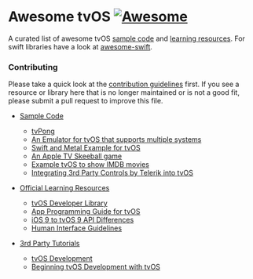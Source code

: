 # Awesome tvOS [![Awesome](https://cdn.rawgit.com/sindresorhus/awesome/d7305f38d29fed78fa85652e3a63e154dd8e8829/media/badge.svg)](https://github.com/sindresorhus/awesome)

A curated list of awesome tvOS [sample code](#libraries) and [learning resources](#resources). For swift libraries have a look at [awesome-swift](https://github.com/matteocrippa/awesome-swift).

### Contributing

Please take a quick look at the [contribution guidelines](/CONTRIBUTING.md) first. If you see a resource or library here that is no longer maintained or is not a good fit, please submit a pull request to improve this file. 

- [Sample Code](#libraries)
    - [tvPong](https://github.com/aerickson14/TVPong)
    - [An Emulator for tvOS that supports multiple systems](https://github.com/jasarien/Provenance)
    - [Swift and Metal Example for tvOS](https://github.com/memkite/MetalForTVOS)
    - [An Apple TV Skeeball game](https://github.com/KnightArtorias/Thunder-Ball)
    - [Example tvOS to show IMDB movies](https://github.com/ChristianLysne/TVOS-Example)
    - [Integrating 3rd Party Controls by Telerik into tvOS](https://github.com/telerik/ios-sdk/tree/master/TestTV)
  
- [Official Learning Resources](#resources)
    - [tvOS Developer Library](https://developer.apple.com/library/prerelease/tvos/navigation/)
    - [App Programming Guide for tvOS](https://developer.apple.com/library/prerelease/tvos/documentation/General/Conceptual/AppleTV_PG/YourFirstAppleTVApp.html)
    - [iOS 9 to tvOS 9 API Differences](https://developer.apple.com/library/prerelease/tvos/releasenotes/General/tvOS90APIDiffs/index.html#//apple_ref/doc/uid/TP40016577)
   - [Human Interface Guidelines](https://developer.apple.com/tvos/human-interface-guidelines/)

- [3rd Party Tutorials](#tutorials)
    - [tvOS Development](http://www.thomashanning.com/tvos-development/)
    - [Beginning tvOS Development with tvOS](http://www.raywenderlich.com/114886/beginning-tvos-development-with-tvml-tutorial)

